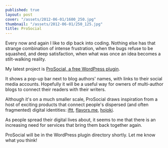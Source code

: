 ```yaml
---
published: true
layout: post
cover: "/assets/2012-06-01/1600_250.jpg"
thumbnail: "/assets/2012-06-01/250_125.jpg"
title: ProSocial
---
```


Every now and again I like to dip back into coding. Nothing else has that strange combination of intense frustration, when the bugs refuse to be squashed, and deep satisfaction, when what was once an idea becomes a stilt-walking reality.

My latest project is [ProSocial, a free WordPress plugin](http://digitalshift.me/prosocial/).

It shows a pop-up bar next to blog authors' names, with links to their social media accounts. Hopefully it will be a useful way for owners of multi-author blogs to connect their readers with their writers.

Although it's on a much smaller scale, ProSocial draws inspiration from a host of exciting products that connect people's dispersed (and often fragmented) digital identities: [iftt](http://ifttt.com/), [flavors.me](http://flavors.me/), [hojoki](http://hojoki.com/).

As people spread their digital lives about, it seems to me that there is an increasing need for services that bring them back together again.

ProSocial will be in the WordPress plugin directory shortly.
Let me know what you think!